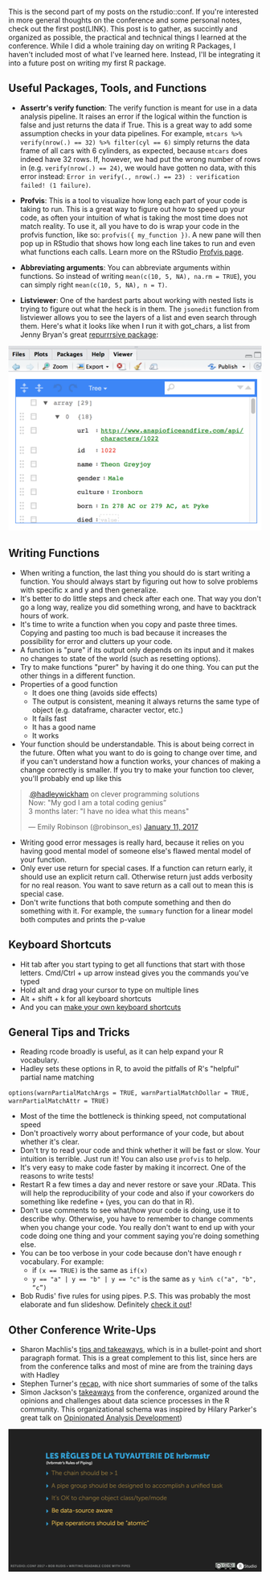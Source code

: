 This is the second part of my posts on the rstudio::conf. If you're interested in more general thoughts on the conference and some personal notes, check out the first post(LINK). This post is to gather, as succintly and organized as possible, the practical and technical things I learned at the conference. While I did a whole training day on writing R Packages, I haven't included most of what I've learned here. Instead, I'll be integrating it into a future post on writing my first R package. 

## Useful Packages, Tools, and Functions 
* **Assertr's verify function**: The verify function is meant for use in a data analysis pipeline. It raises an error if the logical within the function is false and just returns the data if True. This is a great way to add some assumption checks in your data pipelines. For example,  `mtcars %>% verify(nrow(.) == 32) %>% filter(cyl == 6)` simply returns the data frame of all cars with 6 cylinders, as expected, because `mtcars` does indeed have 32 rows. If, however, we had put the wrong number of rows in (e.g. `verify(nrow(.) == 24)`, we would have gotten no data, with this error instead: `Error in verify(., nrow(.) == 23) : verification failed! (1 failure)`. 

* **Profvis**: This is a tool to visualize how long each part of your code is taking to run. This is a great way to figure out how to speed up your code, as often your intuition of what is taking the most time does not match reality. To use it, all you have to do is wrap your code in the profvis function, like so: `profvis({ my_function })`. A new pane will then pop up in RStudio that shows how long each line takes to run and even what functions each calls. Learn more on the RStudio [Profvis page](https://rstudio.github.io/profvis/). 

* **Abbreviating arguments**: You can abbreviate arguments within functions. So instead of writing `mean(c(10, 5, NA), na.rm = TRUE`), you can simply right `mean(c(10, 5, NA), n = T)`. 

* **Listviewer**: One of the hardest parts about working with nested lists is trying to figure out what the heck is in them. The `jsonedit` function from listviewer allows you to see the layers of a list and even search through them. Here's what it looks like when I run it with got_chars, a list from Jenny Bryan's great [repurrrsive package](https://github.com/jennybc/repurrrsive):

![center](https://github.com/robinsones/robinsones.github.io/blob/rstudioconf-draft-post/images/Listviewer.png)


## Writing Functions

* When writing a function, the last thing you should do is start writing a function. You should always start by figuring out how to solve problems with specific x and y and then generalize. 
* It's better to do little steps and check after each one. That way you don't go a long way, realize you did something wrong, and have to backtrack hours of work.  
* It's time to write a function when you copy and paste three times. Copying and pasting too much is bad because it increases the possibility for error and clutters up your code. 
* A function is "pure" if its output only depends on its input and it makes no changes to state of the world (such as resetting options).
* Try to make functions "purer" by having it do one thing. You can put the other things in a different function. 
* Properties of a good function 
  - It does one thing (avoids side effects)
  - The output is consistent, meaning it always returns the same type of object (e.g. dataframe, character vector, etc.)
  - It fails fast
  - It has a good name
  - It works
* Your function should be understandable. This is about being correct in the future. Often what you want to do is going to change over time, and if you can't understand how a function works, your chances of making a change correctly is smaller. If you try to make your function too clever, you'll probably end up like this 

<blockquote class="twitter-tweet" data-lang="en"><p lang="en" dir="ltr">.<a href="https://twitter.com/hadleywickham">@hadleywickham</a> on clever programming solutions<br>Now: &quot;My god I am a total coding genius” <br>3 months later: &quot;I have no idea what this means&quot;</p>&mdash; Emily Robinson (@robinson_es) <a href="https://twitter.com/robinson_es/status/819225758367449088">January 11, 2017</a></blockquote>
<script async src="//platform.twitter.com/widgets.js" charset="utf-8"></script>

* Writing good error messages is really hard, because it relies on you having good mental model of someone else's flawed mental model of your function. 
* Only ever use return for special cases. If a function can return early, it should use an explicit return call. Otherwise return just adds verbosity for no real reason. You want to save return as a call out to mean this is special case. 
* Don't write functions that both compute something and then do something with it. For example, the `summary` function for a linear model both computes and prints the p-value

## Keyboard Shortcuts

* Hit tab after you start typing to get all functions that start with those letters. Cmd/Ctrl + up arrow instead gives you the commands you've typed
* Hold alt and drag your cursor to type on multiple lines
* Alt + shift + k for all keyboard shortcuts
* And you can [make your own keyboard shortcuts](https://support.rstudio.com/hc/en-us/articles/206382178-Customizing-Keyboard-Shortcuts)

## General Tips and Tricks

* Reading rcode broadly is useful, as it can help expand your R vocabulary. 
* Hadley sets these options in R, to avoid the pitfalls of R's "helpful" partial name matching

```
options(warnPartialMatchArgs = TRUE, warnPartialMatchDollar = TRUE, warnPartialMatchAttr = TRUE)
```

* Most of the time the bottleneck is thinking speed, not computational speed
* Don't proactively worry about performance of your code, but about whether it's clear. 
* Don't try to read your code and think whether it will be fast or slow. Your intuition is terrible. Just run it! You can also use `profvis` to help. 
* It's very easy to make code faster by making it incorrect. One of the reasons to write tests!
* Restart R a few times a day and never restore or save your .RData. This will help the reproducibility of your code and also if your coworkers do something like redefine `+` (yes, you can do that in R).
* Don't use comments to see what/how your code is doing, use it to describe why. Otherwise, you have to remember to change comments when you change your code. You really don't want to end up with your code doing one thing and your comment saying you're doing something else.
* You can be too verbose in your code because don't have enough r vocabulary. For example: 
    - if `(x == TRUE)` is the same as `if(x)`
    - `y == "a" | y == "b" | y == "c"` is the same as `y %in% c("a", "b", “c”)`
* Bob Rudis' five rules for using pipes. P.S. This was probably the most elaborate and fun slideshow. Definitely [check it out](https://github.com/hrbrmstr/rstudioconf2017#readme)!

## Other Conference Write-Ups
* Sharon Machlis's [tips and takeaways](http://www.computerworld.com/article/3157004/data-analytics/best-tips-and-takeaways-from-rstudio-conference.html), which is in a bullet-point and short paragraph format. This is a great complement to this list, since hers are from the conference talks and most of mine are from the training days with Hadley
* Stephen Turner's [recap](http://www.gettinggeneticsdone.com/2017/01/rstudio-conference-2017-recap.html), with nice short summaries of some of the talks
* Simon Jackson's [takeaways](https://drsimonj.svbtle.com/opinions-and-challenges-at-rstudio-conf) from the conference, organized around the opinions and challenges about data science processes in the R community. This organizational schema was inspired by Hilary Parker's great talk on [Opinionated Analysis Development](http://www.slideshare.net/hilaryparker/opinionated-analysis-development))

![center](https://github.com/robinsones/robinsones.github.io/blob/rstudioconf-draft-post/images/Rules_of_pipe.png)
